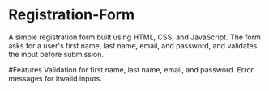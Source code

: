 # Registration-Form

A simple registration form built using HTML, CSS, and JavaScript.
The form asks for a user's first name, last name, email, and password, and validates the input before submission.

#Features
Validation for first name, last name, email, and password.
Error messages for invalid inputs.
